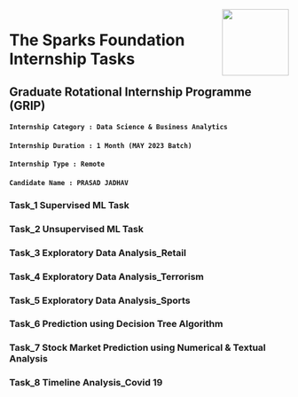 <img align = right height = 120 width = 120 src = https://www.thesparksfoundationsingapore.org/images/logo_small.png>

#  The Sparks Foundation Internship Tasks

## Graduate Rotational Internship Programme (GRIP)


#### `Internship Category : Data Science & Business Analytics`
#### `Internship Duration : 1 Month (MAY 2023 Batch)`
#### `Internship Type : Remote`
#### `Candidate Name : PRASAD JADHAV`


### Task_1 Supervised ML Task

### Task_2 Unsupervised ML Task

### Task_3 Exploratory Data Analysis_Retail

### Task_4 Exploratory Data Analysis_Terrorism

### Task_5 Exploratory Data Analysis_Sports

### Task_6 Prediction using Decision Tree  Algorithm

### Task_7 Stock Market Prediction using  Numerical & Textual Analysis

### Task_8 Timeline Analysis_Covid 19
